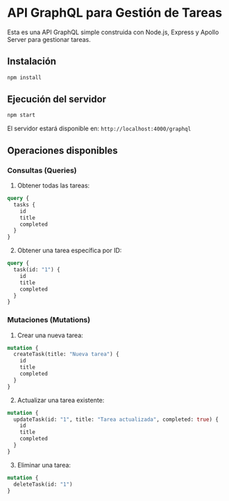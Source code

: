 # API GraphQL para Gestión de Tareas

Esta es una API GraphQL simple construida con Node.js, Express y Apollo Server para gestionar tareas.

## Instalación

```bash
npm install
```

## Ejecución del servidor

```bash
npm start
```

El servidor estará disponible en: `http://localhost:4000/graphql`

## Operaciones disponibles

### Consultas (Queries)

1. Obtener todas las tareas:
```graphql
query {
  tasks {
    id
    title
    completed
  }
}
```

2. Obtener una tarea específica por ID:
```graphql
query {
  task(id: "1") {
    id
    title
    completed
  }
}
```

### Mutaciones (Mutations)

1. Crear una nueva tarea:
```graphql
mutation {
  createTask(title: "Nueva tarea") {
    id
    title
    completed
  }
}
```

2. Actualizar una tarea existente:
```graphql
mutation {
  updateTask(id: "1", title: "Tarea actualizada", completed: true) {
    id
    title
    completed
  }
}
```

3. Eliminar una tarea:
```graphql
mutation {
  deleteTask(id: "1")
}
```